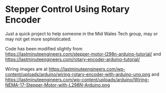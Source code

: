 # Stepper Control Using Rotary Encoder
 Just a quick project to help someone in the Mid Wales Tech group, may or may not get more sophisticated.
 
 Code has been modified slightly from https://lastminuteengineers.com/stepper-motor-l298n-arduino-tutorial/ and https://lastminuteengineers.com/rotary-encoder-arduino-tutorial/
 
 Wiring images are at https://lastminuteengineers.com/wp-content/uploads/arduino/wiring-rotary-encoder-with-arduino-uno.png
 and https://lastminuteengineers.com/wp-content/uploads/arduino/Wiring-NEMA-17-Stepper-Motor-with-L298N-Arduino.png
